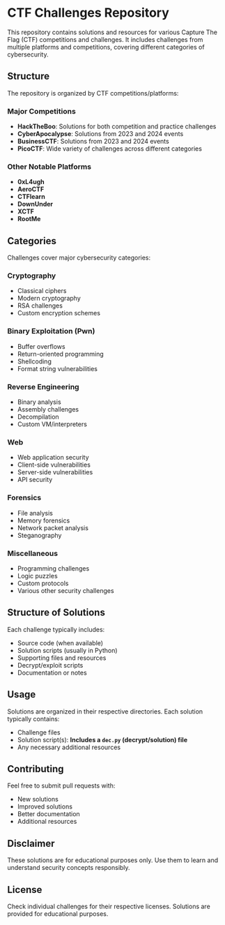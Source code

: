 # CTF Challenges Repository

This repository contains solutions and resources for various Capture The Flag (CTF) competitions and challenges. It includes challenges from multiple platforms and competitions, covering different categories of cybersecurity.

## Structure

The repository is organized by CTF competitions/platforms:

### Major Competitions
- **HackTheBoo**: Solutions for both competition and practice challenges
- **CyberApocalypse**: Solutions from 2023 and 2024 events
- **BusinessCTF**: Solutions from 2023 and 2024 events
- **PicoCTF**: Wide variety of challenges across different categories

### Other Notable Platforms
- **0xL4ugh**
- **AeroCTF**
- **CTFlearn**
- **DownUnder**
- **XCTF**
- **RootMe**

## Categories

Challenges cover major cybersecurity categories:

### Cryptography
- Classical ciphers
- Modern cryptography
- RSA challenges
- Custom encryption schemes

### Binary Exploitation (Pwn)
- Buffer overflows
- Return-oriented programming
- Shellcoding
- Format string vulnerabilities

### Reverse Engineering
- Binary analysis
- Assembly challenges
- Decompilation
- Custom VM/interpreters

### Web
- Web application security
- Client-side vulnerabilities
- Server-side vulnerabilities
- API security

### Forensics
- File analysis
- Memory forensics
- Network packet analysis
- Steganography

### Miscellaneous
- Programming challenges
- Logic puzzles
- Custom protocols
- Various other security challenges

## Structure of Solutions

Each challenge typically includes:
- Source code (when available)
- Solution scripts (usually in Python)
- Supporting files and resources
- Decrypt/exploit scripts
- Documentation or notes

## Usage

Solutions are organized in their respective directories. Each solution typically contains:
- Challenge files
- Solution script(s): **Includes a `dec.py` (decrypt/solution) file**
- Any necessary additional resources

## Contributing

Feel free to submit pull requests with:
- New solutions
- Improved solutions
- Better documentation
- Additional resources

## Disclaimer

These solutions are for educational purposes only. Use them to learn and understand security concepts responsibly.

## License

Check individual challenges for their respective licenses. Solutions are provided for educational purposes.
